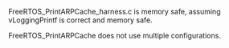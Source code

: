 FreeRTOS_PrintARPCache_harness.c is memory safe,
assuming vLoggingPrintf is correct and memory safe.

FreeRTOS_PrintARPCache does not use multiple configurations.

